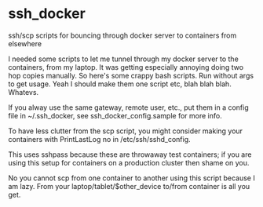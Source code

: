 ssh_docker
==========

ssh/scp scripts for bouncing through docker server to containers from elsewhere

I needed some scripts to let me tunnel through my docker server to
the containers, from my laptop.  It was getting especially annoying
doing two hop copies manually.  So here's some crappy bash scripts.
Run without args to get usage. Yeah I should make them one script
etc, blah blah blah.  Whatevs.

If you alway use the same gateway, remote user, etc., put them in a config
file in ~/.ssh_docker, see ssh_docker_config.sample for more info.

To have less clutter from the scp script, you might consider making
your containers with PrintLastLog no in /etc/ssh/sshd_config.

This uses sshpass because these are throwaway test containers;
if you are using this setup for containers on a production cluster
then shame on you.

No you cannot scp from one container to another using this script
because I am lazy.  From your laptop/tablet/$other_device to/from
container is all you get.
